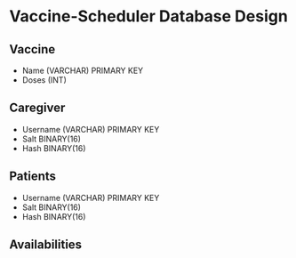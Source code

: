 # Vaccine-Scheduler Database Design

## Vaccine
- Name (VARCHAR) PRIMARY KEY
- Doses (INT)

## Caregiver
- Username (VARCHAR) PRIMARY KEY
- Salt BINARY(16)
- Hash BINARY(16)

## Patients
- Username (VARCHAR) PRIMARY KEY
- Salt BINARY(16)
- Hash BINARY(16)

## Availabilities
